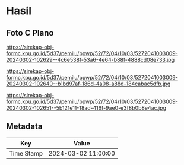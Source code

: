# Hasil

## Foto C Plano

https://sirekap-obj-formc.kpu.go.id/5d37/pemilu/ppwp/52/72/04/10/03/5272041003009-20240302-102629--4c6e538f-53a6-4e64-b88f-4888cd08e733.jpg

https://sirekap-obj-formc.kpu.go.id/5d37/pemilu/ppwp/52/72/04/10/03/5272041003009-20240302-102640--b1bd97af-186d-4a08-a88d-184cabac5dfb.jpg

https://sirekap-obj-formc.kpu.go.id/5d37/pemilu/ppwp/52/72/04/10/03/5272041003009-20240302-102651--5b121e11-18ad-416f-9ae0-e3f8b0b8e4ac.jpg


## Metadata

| Key        | Value               |
| ---------- | ------------------- |
| Time Stamp | 2024-03-02 11:00:00 |



